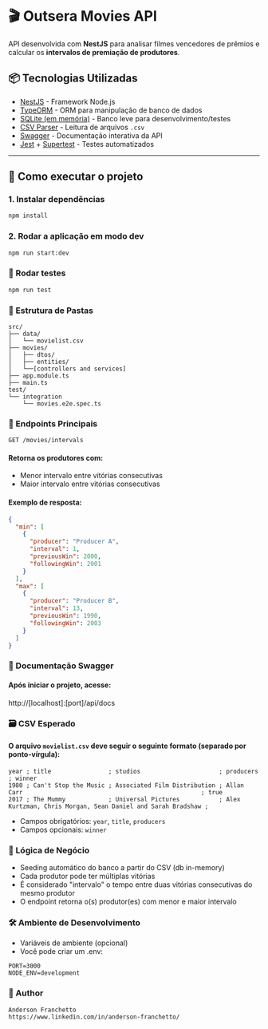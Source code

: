 # 🎬 Outsera Movies API

API desenvolvida com **NestJS** para analisar filmes vencedores de prêmios e calcular os **intervalos de premiação de produtores**.

## 📦 Tecnologias Utilizadas

- [NestJS](https://nestjs.com/) - Framework Node.js
- [TypeORM](https://typeorm.io/) - ORM para manipulação de banco de dados
- [SQLite (em memória)](https://www.sqlite.org/) - Banco leve para desenvolvimento/testes
- [CSV Parser](https://www.npmjs.com/package/csv-parser) - Leitura de arquivos `.csv`
- [Swagger](https://swagger.io/) - Documentação interativa da API
- [Jest](https://jestjs.io/) + [Supertest](https://github.com/visionmedia/supertest) - Testes automatizados

---

## 🚀 Como executar o projeto

### 1. Instalar dependências

```bash
npm install
```

### 2. Rodar a aplicação em modo dev

```bash
npm run start:dev
```

### 🧪 Rodar testes

```bash
npm run test
```

### 📂 Estrutura de Pastas
```
src/
├── data/
│   └── movielist.csv
├── movies/
│   ├── dtos/
│   ├── entities/
│   └──[controllers and services]
├── app.module.ts
├── main.ts
test/
└── integration
    └── movies.e2e.spec.ts
```

### 🔎 Endpoints Principais

`GET /movies/intervals`

#### Retorna os produtores com:

- Menor intervalo entre vitórias consecutivas
- Maior intervalo entre vitórias consecutivas

#### Exemplo de resposta:

```json
{
  "min": [
    {
      "producer": "Producer A",
      "interval": 1,
      "previousWin": 2000,
      "followingWin": 2001
    }
  ],
  "max": [
    {
      "producer": "Producer B",
      "interval": 13,
      "previousWin": 1990,
      "followingWin": 2003
    }
  ]
}
```

### 📑 Documentação Swagger

#### Após iniciar o projeto, acesse:
http://[localhost]:[port]/api/docs

### 🗃️ CSV Esperado
#### O arquivo `movielist.csv` deve seguir o seguinte formato (separado por ponto-vírgula):

```csv
year ; title                ; studios                      ; producers                                                   ; winner
1980 ; Can't Stop the Music ; Associated Film Distribution ; Allan Carr                                                  ; true
2017 ; The Mummy            ; Universal Pictures           ; Alex Kurtzman, Chris Morgan, Sean Daniel and Sarah Bradshaw ;
```

- Campos obrigatórios: `year`, `title`, `producers`
- Campos opcionais: `winner`

### 🧠 Lógica de Negócio
- Seeding automático do banco a partir do CSV (db in-memory)
- Cada produtor pode ter múltiplas vitórias
- É considerado "intervalo" o tempo entre duas vitórias consecutivas do mesmo produtor
- O endpoint retorna o(s) produtor(es) com menor e maior intervalo

### 🛠️ Ambiente de Desenvolvimento
- Variáveis de ambiente (opcional)
- Você pode criar um .env:

```env
PORT=3000
NODE_ENV=development
```

### 👤 Author
`Anderson Franchetto`<br/>
`https://www.linkedin.com/in/anderson-franchetto/`
